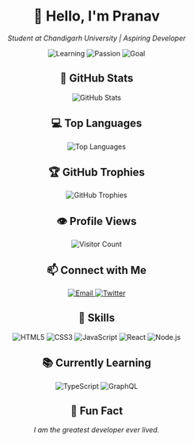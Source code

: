 <h1 align="center">👋 Hello, I'm Pranav</h1>

<p align="center">
  <em>Student at Chandigarh University | Aspiring Developer</em>
</p>

<p align="center">
  <img src="https://img.shields.io/badge/Learning-Always-brightgreen" alt="Learning" />
  <img src="https://img.shields.io/badge/Passion-Coding-blue" alt="Passion" />
  <img src="https://img.shields.io/badge/Goal-Innovation-orange" alt="Goal" />
</p>

<h2 align="center">🚀 GitHub Stats</h2>

<p align="center">
  <img src="https://github-readme-stats.vercel.app/api?username=Pranav322&show_icons=true&theme=radical" alt="GitHub Stats" />
</p>

<h2 align="center">💻 Top Languages</h2>

<p align="center">
  <img src="https://github-readme-stats.vercel.app/api/top-langs/?username=Pranav322&layout=compact&theme=radical" alt="Top Languages" />
</p>

<h2 align="center">🏆 GitHub Trophies</h2>

<p align="center">
  <img src="https://github-profile-trophy.vercel.app/?username=Pranav322&theme=darkhub&column=7" alt="GitHub Trophies" />
</p>

<h2 align="center">👁️ Profile Views</h2>

<p align="center">
  <img src="https://profile-counter.glitch.me/Pranav322/count.svg" alt="Visitor Count" />
</p>

<h2 align="center">📫 Connect with Me</h2>

<p align="center">
  <a href="mailto:duckieduck@duck.com">
    <img src="https://img.shields.io/badge/Email-D14836?style=for-the-badge&logo=gmail&logoColor=white" alt="Email" />
  </a>
  <a href="https://twitter.com/_pranav69">
    <img src="https://img.shields.io/badge/Twitter-1DA1F2?style=for-the-badge&logo=twitter&logoColor=white" alt="Twitter" />
  </a>
</p>

<h2 align="center">🎯 Skills</h2>

<p align="center">
  <img src="https://img.shields.io/badge/HTML5-E34F26?style=for-the-badge&logo=html5&logoColor=white" alt="HTML5" />
  <img src="https://img.shields.io/badge/CSS3-1572B6?style=for-the-badge&logo=css3&logoColor=white" alt="CSS3" />
  <img src="https://img.shields.io/badge/JavaScript-F7DF1E?style=for-the-badge&logo=javascript&logoColor=black" alt="JavaScript" />
  <img src="https://img.shields.io/badge/React-20232A?style=for-the-badge&logo=react&logoColor=61DAFB" alt="React" />
  <img src="https://img.shields.io/badge/Node.js-43853D?style=for-the-badge&logo=node.js&logoColor=white" alt="Node.js" />
</p>

<h2 align="center">📚 Currently Learning</h2>

<p align="center">
  <img src="https://img.shields.io/badge/TypeScript-007ACC?style=for-the-badge&logo=typescript&logoColor=white" alt="TypeScript" />
  <img src="https://img.shields.io/badge/GraphQL-E10098?style=for-the-badge&logo=graphql&logoColor=white" alt="GraphQL" />
</p>

<h2 align="center">🌟 Fun Fact</h2>

<p align="center">
  <em>I am the greatest developer ever lived.</em>
</p>
